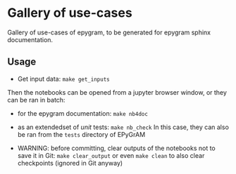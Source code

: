 Gallery of use-cases
====================

Gallery of use-cases of epygram, to be generated for epygram sphinx documentation.

Usage
-----

* Get input data: `make get_inputs`

Then the notebooks can be opened from a jupyter browser window, or they can be ran in batch:

* for the epygram documentation: `make nb4doc`

* as an extendedset of _unit_ tests: `make nb_check`
  In this case, they can also be ran from the `tests` directory of EPyGrAM

* WARNING: before committing, clear outputs of the notebooks not to save it in Git:
  `make clear_output` or even `make clean` to also clear checkpoints (ignored in Git anyway)

